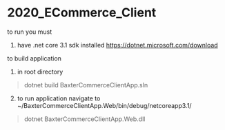# 2020_ECommerce_Client

to run you must 
1) have .net core 3.1 sdk installed https://dotnet.microsoft.com/download

to build application

1) in root directory
> dotnet build BaxterCommerceClientApp.sln

2) to run application
navigate to ~/BaxterCommerceClientApp.Web/bin/debug/netcoreapp3.1/
> dotnet BaxterCommerceClientApp.Web.dll

